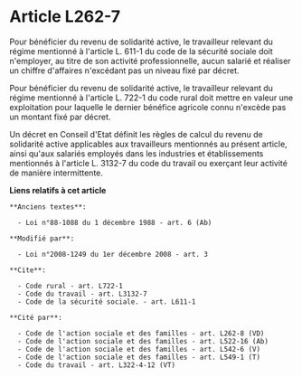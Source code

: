 # Article L262-7

Pour bénéficier du revenu de solidarité active, le travailleur relevant du régime mentionné à l'article L. 611-1 du code de
la sécurité sociale doit n'employer, au titre de son activité professionnelle, aucun salarié et réaliser un chiffre
d'affaires n'excédant pas un niveau fixé par décret. 

Pour bénéficier du revenu de solidarité active, le travailleur relevant du régime mentionné à l'article L. 722-1 du code
rural doit mettre en valeur une exploitation pour laquelle le dernier bénéfice agricole connu n'excède pas un montant fixé
par décret. 

Un décret en Conseil d'Etat définit les règles de calcul du revenu de solidarité active applicables aux travailleurs
mentionnés au présent article, ainsi qu'aux salariés employés dans les industries et établissements mentionnés à l'article L.
3132-7 du code du travail ou exerçant leur activité de manière intermittente.

**Liens relatifs à cet article**

	**Anciens textes**:

	  - Loi n°88-1088 du 1 décembre 1988 - art. 6 (Ab)

	**Modifié par**:

	  - Loi n°2008-1249 du 1er décembre 2008 - art. 3

	**Cite**:

	  - Code rural - art. L722-1
	  - Code du travail - art. L3132-7
	  - Code de la sécurité sociale. - art. L611-1

	**Cité par**:

	  - Code de l'action sociale et des familles - art. L262-8 (VD)
	  - Code de l'action sociale et des familles - art. L522-16 (Ab)
	  - Code de l'action sociale et des familles - art. L542-6 (V)
	  - Code de l'action sociale et des familles - art. L549-1 (T)
	  - Code du travail - art. L322-4-12 (VT)
